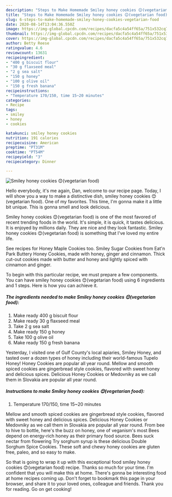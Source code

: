 ```yaml
---
description: "Steps to Make Homemade Smiley honey cookies 😊(vegetarian food)"
title: "Steps to Make Homemade Smiley honey cookies 😊(vegetarian food)"
slug: 6-steps-to-make-homemade-smiley-honey-cookies-vegetarian-food
date: 2020-08-14T13:04:36.550Z
image: https://img-global.cpcdn.com/recipes/dacfa5c4a54ff65a/751x532cq70/smiley-honey-cookies-😊vegetarian-food-recipe-main-photo.jpg
thumbnail: https://img-global.cpcdn.com/recipes/dacfa5c4a54ff65a/751x532cq70/smiley-honey-cookies-😊vegetarian-food-recipe-main-photo.jpg
cover: https://img-global.cpcdn.com/recipes/dacfa5c4a54ff65a/751x532cq70/smiley-honey-cookies-😊vegetarian-food-recipe-main-photo.jpg
author: Betty Reese
ratingvalue: 4.6
reviewcount: 13631
recipeingredient:
- "400 g biscuit flour"
- "30 g flaxseed meal"
- "2 g sea salt"
- "150 g honey"
- "100 g olive oil"
- "150 g fresh banana"
recipeinstructions:
- "Temperature 170/150, time 15~20 minutes"
categories:
- Recipe
tags:
- smiley
- honey
- cookies

katakunci: smiley honey cookies 
nutrition: 191 calories
recipecuisine: American
preptime: "PT31M"
cooktime: "PT54M"
recipeyield: "3"
recipecategory: Dinner

---
```



![Smiley honey cookies 😊(vegetarian food)](https://img-global.cpcdn.com/recipes/dacfa5c4a54ff65a/751x532cq70/smiley-honey-cookies-😊vegetarian-food-recipe-main-photo.jpg)

Hello everybody, it's me again, Dan, welcome to our recipe page. Today, I will show you a way to make a distinctive dish, smiley honey cookies 😊(vegetarian food). One of my favorites. This time, I'm gonna make it a little bit unique. This is gonna smell and look delicious.

Smiley honey cookies 😊(vegetarian food) is one of the most favored of recent trending foods in the world. It's simple, it is quick, it tastes delicious. It is enjoyed by millions daily. They are nice and they look fantastic. Smiley honey cookies 😊(vegetarian food) is something that I've loved my entire life.

See recipes for Honey Maple Cookies too. Smiley Sugar Cookies from Eat&#39;n Park Buttery Honey Cookies, made with honey, ginger and cinnamon. Thick cut-out cookies made with butter and honey and lightly spiced with cinnamon and ginger.


To begin with this particular recipe, we must prepare a few components. You can have smiley honey cookies 😊(vegetarian food) using 6 ingredients and 1 steps. Here is how you can achieve it.

<!--inarticleads1-->

##### The ingredients needed to make Smiley honey cookies 😊(vegetarian food):

1. Make ready 400 g biscuit flour
1. Make ready 30 g flaxseed meal
1. Take 2 g sea salt
1. Make ready 150 g honey
1. Take 100 g olive oil
1. Make ready 150 g fresh banana


Yesterday, I visited one of Gulf County&#39;s local apiaries, Smiley Honey, and tasted over a dozen types of honey including their world-famous Tupelo Honey! Honey Cookies are popular all year round. Mellow and smooth spiced cookies are gingerbread style cookies, flavored with sweet honey and delicious spices. Delicious Honey Cookies or Medovniky as we call them in Slovakia are popular all year round. 

<!--inarticleads2-->

##### Instructions to make Smiley honey cookies 😊(vegetarian food):

1. Temperature 170/150, time 15~20 minutes


Mellow and smooth spiced cookies are gingerbread style cookies, flavored with sweet honey and delicious spices. Delicious Honey Cookies or Medovniky as we call them in Slovakia are popular all year round. From bee to hive to bottle, here&#39;s the buzz on honey, one of veganism&#39;s most Bees depend on energy-rich honey as their primary food source. Bees suck nectar from flowering Try sorghum syrup is these delicious Double Sorghum Spice Cookies. These soft and chewy honey cookies are gluten free, paleo, and so easy to make. 

So that is going to wrap it up with this exceptional food smiley honey cookies 😊(vegetarian food) recipe. Thanks so much for your time. I'm confident that you will make this at home. There's gonna be interesting food at home recipes coming up. Don't forget to bookmark this page in your browser, and share it to your loved ones, colleague and friends. Thank you for reading. Go on get cooking!
